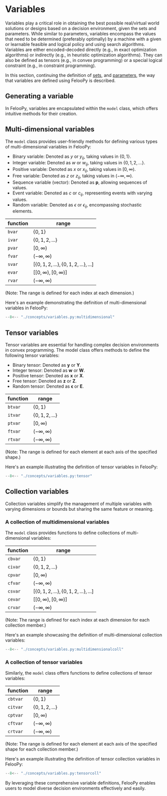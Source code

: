 # Variables

Variables play a critical role in obtaining the best possible real/virtual world solutions or designs based on a decision environment, given the sets and parameters. While similar to parameters, variables encompass the values that need to be determined (preferably optimally) by a machine with a given or learnable feasible and logical policy and using search algorithms. Variables are either encoded-decoded directly (e.g., in exact optimization algorithms) or indirectly (e.g., in heuristic optimization algorithms). They can also be defined as tensors (e.g., in convex programming) or a special logical constraint (e.g., in constraint programming).

In this section, continuing the definition of [sets](sets.md), and [parameters](parameters.md), the way that variables are defined using FelooPy is described.

## Generating a variable

In FelooPy, variables are encapsulated within the `model` class, which offers intuitive methods for their creation.

## Multi-dimensional variables

The `model` class provides user-friendly methods for defining various types of multi-dimensional variables in FelooPy:

- Binary variable: Denoted as $y$ or $y_{ij}$, taking values in $\lbrace 0,1 \rbrace$.
- Integer variable: Denoted as $w$ or $w_{ij}$, taking values in $\lbrace 0,1,2,... \rbrace$.
- Positive variable: Denoted as $x$ or $x_{ij}$, taking values in $[0, \infty)$.
- Free variable: Denoted as $z$ or $z_{ij}$, taking values in $(-\infty, \infty)$.
- Sequence variable (vector): Denoted as $\mathbf{p}$, allowing sequences of values.
- Event variable: Denoted as $c$ or $c_{ij}$, representing events with varying values.
- Random variable: Denoted as $\epsilon$ or $\epsilon_{ij}$, encompassing stochastic elements.

| function | range                                                       |
| -------- | ----------------------------------------------------------- |
| `bvar`   | $\lbrace 0,1 \rbrace$                                       |
| `ivar`   | $\lbrace 0,1,2,... \rbrace$                                 |
| `pvar`   | $[0, \infty)$                                               |
| `fvar`   | $(-\infty, \infty)$                                         |
| `svar`   | $[\lbrace 0,1,2,... \rbrace,\lbrace 0,1,2,... \rbrace,...]$ |
| `evar`   | $[[0, \infty),[0, \infty)]$                                 |
| `rvar`   | $(-\infty, \infty)$                                         |

(Note: The range is defined for each index at each dimension.)

Here's an example demonstrating the definition of multi-dimensional variables in FelooPy:

```py
--8<-- "./concepts/variables.py:multidimensional"
```

## Tensor variables

Tensor variables are essential for handling complex decision environments in convex programming. The model class offers methods to define the following tensor variables:

- Binary tensor: Denoted as $\mathbf{y}$ or $\mathbf{Y}$.
- Integer tensor: Denoted as $\mathbf{w}$ or $\mathbf{W}$.
- Positive tensor: Denoted as $\mathbf{x}$ or $\mathbf{X}$.
- Free tensor: Denoted as $\mathbf{z}$ or $\mathbf{Z}$.
- Random tensor: Denoted as $\mathbf{\epsilon}$ or $\mathbf{E}$.

| function | range                       |
| -------- | --------------------------- |
| `btvar`  | $\lbrace 0,1 \rbrace$       |
| `itvar`  | $\lbrace 0,1,2,... \rbrace$ |
| `ptvar`  | $[0, \infty)$               |
| `ftvar`  | $(-\infty, \infty)$         |
| `rtvar`  | $(-\infty, \infty)$         |

(Note: The range is defined for each element at each axis of the specified shape.)

Here's an example illustrating the definition of tensor variables in FelooPy:

```py
--8<-- "./concepts/variables.py:tensor"
```

## Collection variables

Collection variables simplify the management of multiple variables with varying dimensions or bounds but sharing the same feature or meaning.

### A collection of multidimensional variables

The `model` class provides functions to define collections of multi-dimensional variables:

| function | range                                                       |
| -------- | ----------------------------------------------------------- |
| `cbvar`  | $\lbrace 0,1 \rbrace$                                       |
| `civar`  | $\lbrace 0,1,2,... \rbrace$                                 |
| `cpvar`  | $[0, \infty)$                                               |
| `cfvar`  | $(-\infty, \infty)$                                         |
| `csvar`  | $[\lbrace 0,1,2,... \rbrace,\lbrace 0,1,2,... \rbrace,...]$ |
| `cevar`  | $[[0, \infty),[0, \infty)]$                                 |
| `crvar`  | $(-\infty, \infty)$                                         |

(Note: The range is defined for each index at each dimension for each collection member.)

Here's an example showcasing the definition of multi-dimensional collection variables:

```py
--8<-- "./concepts/variables.py:multidimensionalcoll"
```

### A collection of tensor variables

Similarly, the `model` class offers functions to define collections of tensor variables:

| function | range                       |
| -------- | --------------------------- |
| `cbtvar` | $\lbrace 0,1 \rbrace$       |
| `citvar` | $\lbrace 0,1,2,... \rbrace$ |
| `cptvar` | $[0, \infty)$               |
| `cftvar` | $(-\infty, \infty)$         |
| `crtvar` | $(-\infty, \infty)$         |

(Note: The range is defined for each element at each axis of the specified shape for each collection member.)

Here's an example illustrating the definition of tensor collection variables in FelooPy:

```py
--8<-- "./concepts/variables.py:tensorcoll"
```

By leveraging these comprehensive variable definitions, FelooPy enables users to model diverse decision environments effectively and easily.